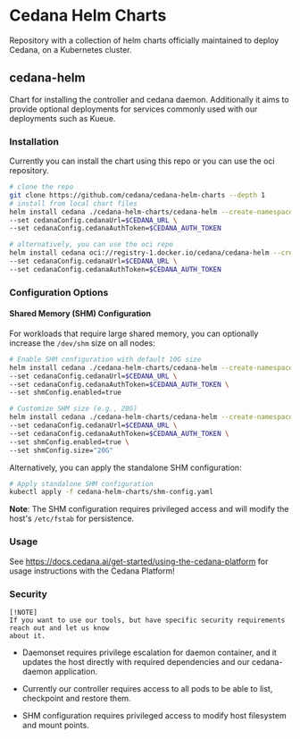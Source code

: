 # Cedana Helm Charts

Repository with a collection of helm charts officially maintained to deploy Cedana, on a
Kubernetes cluster.

## cedana-helm

Chart for installing the controller and cedana daemon.
Additionally it aims to provide optional deployments for services commonly used with our deployments such as Kueue. 

### Installation

Currently you can install the chart using this repo or you can use the oci repository.

```bash
# clone the repo
git clone https://github.com/cedana/cedana-helm-charts --depth 1
# install from local chart files
helm install cedana ./cedana-helm-charts/cedana-helm --create-namespace -n cedana-systems \ 
--set cedanaConfig.cedanaUrl=$CEDANA_URL \
--set cedanaConfig.cedanaAuthToken=$CEDANA_AUTH_TOKEN

# alternatively, you can use the oci repo
helm install cedana oci://registry-1.docker.io/cedana/cedana-helm --create-namespace -n cedana-systems \ 
--set cedanaConfig.cedanaUrl=$CEDANA_URL \
--set cedanaConfig.cedanaAuthToken=$CEDANA_AUTH_TOKEN
```

### Configuration Options

#### Shared Memory (SHM) Configuration

For workloads that require large shared memory, you can optionally increase the `/dev/shm` size on all nodes:

```bash
# Enable SHM configuration with default 10G size
helm install cedana ./cedana-helm-charts/cedana-helm --create-namespace -n cedana-systems \
--set cedanaConfig.cedanaUrl=$CEDANA_URL \
--set cedanaConfig.cedanaAuthToken=$CEDANA_AUTH_TOKEN \
--set shmConfig.enabled=true

# Customize SHM size (e.g., 20G)
helm install cedana ./cedana-helm-charts/cedana-helm --create-namespace -n cedana-systems \
--set cedanaConfig.cedanaUrl=$CEDANA_URL \
--set cedanaConfig.cedanaAuthToken=$CEDANA_AUTH_TOKEN \
--set shmConfig.enabled=true \
--set shmConfig.size="20G"
```

Alternatively, you can apply the standalone SHM configuration:

```bash
# Apply standalone SHM configuration
kubectl apply -f cedana-helm-charts/shm-config.yaml
```

**Note**: The SHM configuration requires privileged access and will modify the host's `/etc/fstab` for persistence.

### Usage
See https://docs.cedana.ai/get-started/using-the-cedana-platform for usage instructions with the Cedana Platform!

### Security

```
[!NOTE]
If you want to use our tools, but have specific security requirements reach out and let us know
about it.
```

- Daemonset requires privilege escalation for daemon container, and it updates the host directly with
  required dependencies and our cedana-daemon application.

- Currently our controller requires access to all pods to be able to list, checkpoint and restore them.

- SHM configuration requires privileged access to modify host filesystem and mount points.
